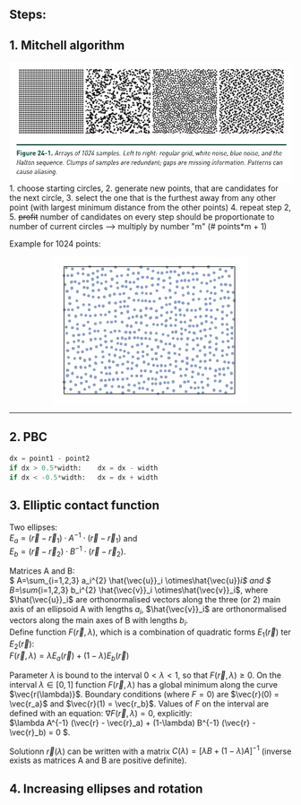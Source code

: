 ## Steps:
## 1. Mitchell algorithm

![Why blue noise is better than white](figures/blue_noise.png "comparing blue and white noise")
    1. choose starting circles, 
    2. generate new points, that are candidates for the next circle,
    3. select the one that is the furthest away from any other point (with largest minimum 
    distance from the other points) 
    4. repeat step 2, 
    5. ~~profit~~ number of candidates on every step should be proportionate to number
    of current circles --> multiply by number "m" (# points*m + 1)

Example for 1024 points:

<div style="text-align: center;">

![porazdelitev](figures/porazdelitev_1024.png "končna porazdelitev")

</div>

___

## 2. PBC
``` python
dx = point1 - point2
if dx > 0.5*width:    dx = dx - width
if dx < -0.5*width:   dx = dx + width
```

## 3. Elliptic contact function
Two ellipses: \
$E_a = (\vec{r} - \vec{r}_1) \cdot A^{-1} \cdot (\vec{r} - \vec{r}_1)$
and \
$E_b = (\vec{r} - \vec{r}_2) \cdot B^{-1} \cdot (\vec{r} - \vec{r}_2).$

Matrices A and B: \
$ A=\sum_{i=1,2,3} a_i^{2} \hat{\vec{u}}_i \otimes\hat{\vec{u}}_i$ and
$ B=\sum_{i=1,2,3} b_i^{2} \hat{\vec{v}}_i \otimes\hat{\vec{v}}_i$, where 
$\hat{\vec{u}}_i$ are orthonormalised vectors along the three (or 2) main
axis of an ellipsoid A with lengths $a_i$, $\hat{\vec{v}}_i$ are orthonormalised
vectors along the main axes of B with lengths $b_i$. \
Define function $F(\vec{r}, \lambda)$, which is a combination of quadratic
forms $E_1(\vec{r})$ ter $E_2(\vec{r})$: \
$F(\vec{r}, \lambda) = \lambda E_a(\vec{r}) + (1-\lambda) E_b(\vec{r})$

Parameter $\lambda$ is bound to the interval $0 < \lambda < 1$, so that
$F(\vec{r}, \lambda) \geq 0$. On the interval $\lambda \in [0, 1]$ function
$F(\vec{r}, \lambda)$ has a global minimum along the curve  $\vec{r(\lambda)}$. 
Boundary conditions (where $F=0$) are $\vec{r}(0) = \vec{r_a}$ and 
$\vec{r}(1) = \vec{r_b}$. Values of $F$ on the interval are defined with an equation: 
$\nabla F(\vec{r}, \lambda) = 0$, explicitly:\
$\lambda A^{-1} (\vec{r} - \vec{r}_a) + (1-\lambda) B^{-1} (\vec{r} - \vec{r}_b) = 0 $.

Solutionn $\vec{r}(\lambda)$ can be written with a matrix $C(\lambda)=[\lambda B + 
(1-\lambda)A]^{-1}$
(inverse exists as matrices A and B are positive definite).

## 4. Increasing ellipses and rotation
